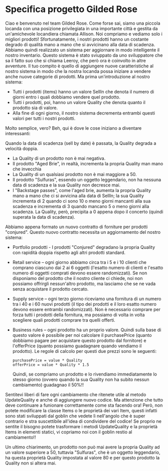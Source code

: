 ﻿Specifica progetto Gilded Rose
==============================

Ciao e benvenuto nel team Gilded Rose. Come forse sai, siamo una piccola locanda con una posizione
privilegiata in una importante città e gestita da un'amichevole locandiera chiamata Allison.
Noi compriamo e vediamo solo i migliori prodotti!
Sfortunatamente, i nostri prodotti hanno un costante degrado di qualità mano a mano che si avvicinano
alla data di scadenza. Abbiamo quindi realizzato un sistema per aggiornare in modo intelligente il
nostro inventario. Questo sistema è stato sviuppato da uno sviluppatore che sa il fatto suo che si 
chiama Leeroy, che però ora è coinvolto in altre avventure. Il tuo compito è quello di aggiungere
nuove caratteristiche al nostro sistema in modo che la nostra locanda possa iniziare a vendere anche
nuove categorie di prodotti.
Ma prima un'introduzione al nostro sistema:

* Tutti i prodotti (items) hanno un valore SellIn che denota il numero di giorni entro i quali  dobbiamo vendere quel prodotto.
* Tutti i prodotti, poi, hanno un valore Quality che denota quanto il prodotto sia di valore.
* Alla fine di ogni giorno, il nostro sistema decrementa entrambi questi valori per tutti i nostri prodotti.

Molto semplice, vero? Beh, qui è dove le cose iniziano a diventare interessanti:

Quando la data di scadenza (sell by date) è passata, la Quality degrada a velocità doppia.
* La Quality di un prodotto non è mai negativa.
* Il prodotto "Aged Brie", in realtà, incrementa la propria Quality man mano che invecchia
* La Quality di un qualsiasi prodotto non è mai maggiore a 50.
* Il prodotto "Sulfuras", essendo un oggetto leggendario, non ha nessuna data di scadenza e la
  sua Quality non decresce mai.
* I "Backstage passes", come l'aged brie, aumenta la propria Quality mano a mano che ci si avvicina
  alla data di SellIn; la sua Quality incrementa di 2 quando ci sono 10 o meno giorni mancanti
  alla sua scadenza e incrementa di 3 quando mancano 5 o meno giorni alla scadenza. La Quality, però,
  precipita a 0 appena dopo il concerto (quindi superata la data di scadenza).

Abbiamo appena formato un nuovo contratto di forniture per prodotti "conjured". Questo nuovo contratto
necessita un aggiornamento del nostro sistema:

* Portfolio prodotti - I prodotti "Conjured" degradano la propria Quality con rapidità doppia
  rispetto agli altri prodotti standard.

* Retail service – ogni giorno abbiamo circa tra i 5 e i 10 clienti che comprano ciascuno dai 2
  ai 6 oggetti (l'esatto numero di clienti e l'esatto numero di oggetti comprati devono essere
  randomizzati). Se non disponiamo del prodotto che il nostro cliente ci chiede, noi non possiamo
  offrirgli nessun'altro prodotto, ma lasciamo che se ne vada senza acquistare il prodotto cercato.
       
* Supply service – ogni terzo giorno riceviamo una fornitura di un numero tra i 40 e i 60 nuovi
  prodotti (il tipo dei prodotti e il loro esatto numero devono essere entrambi randomizzati).
  Non è necessario comprare per forza tutti i prodotti della fornitura, ma possiamo di volta in volta
  scegliere quali prodotti comprare tra quelli offerti.

* Business rules – ogni prodotto ha un proprio valore. Quindi sulla base di questo valore è possibile
  per noi calcolare il purchasePrice (quanto dobbiamo pagare per acquistare questo prodotto dal
  fornitore) e l'offerPrice (quanto possiamo guadagnare quando vendiamo il prodotto).
  Le regole di calcolo per questi due prezzi sono le seguenti:
  ```
  purchasePrice = value * Quality
  offerPrice = value * Quality * 1.5
  ```
  Quindi, se compriamo un prodotto e lo rivendiamo immediatamente lo stesso giorno (ovvero quando la
  sua Quality non ha subito nessun cambiamento) guadagnao il 50%!!

Sentitevi liberi di fare ogni cambiamento che ritenete utile al metodo UpdateQuality e anche di 
aggiungere nuovo codice. Ma attenzione che tutto deve continuare a funionare correttamente come
sta facendo ora! Però, non potete modificare la classe Items o le proprietà dei vari Item, questi
infatti sono stati sviluppati dal goblin che vedete lì nell'angolo che è super contrario e stra
suscettibile all'idea di condividere del codice! Se proprio ne sentite il bisogno potete trasformare
i metodi UpdateQuality e la proprietà Items in elementi statici, vi copriamo noi con il goblin
restio al cambiamento!!

Un ultimo chiarimento, un prodotto non può mai avere la propria Quality ad un valore superiore a 50,
tuttavia "Sulfuras", che è un oggetto leggendario, ha questa proprietà Quality impostata al valore
80 e per questo prodotto la Quality non si altera mai.
